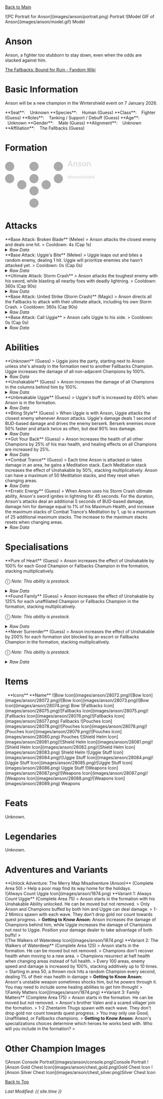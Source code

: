 [Back to Main](index.md)

<span class="championPortraitsRow">
    <span class="championPortraitsColumn">
        <span class="championPortraitsImage">
            ![PC Portrait for Anson](images/anson/portrait.png)
        </span>
        <span>
            Portrait
        </span>
    </span>
    <span class="championPortraitsColumn">
        <span class="championPortraitsImage">
            ![Model GIF of Anson](images/anson/model.gif)
        </span>
        <span>
            Model
        </span>
    </span>
</span>

# Anson

Anson, a fighter too stubborn to stay down, even when the odds are stacked against him.

[The Fallbacks: Bound for Ruin - Fandom Wiki](https://forgottenrealms.fandom.com/wiki/The_Fallbacks:_Bound_for_Ruin)

# Basic Information

Anson will be a new champion in the Wintershield event on 7 January 2026.

<span class="champStatsTableColumn">
    <span class="champStatsTableRow">
        <span class="champStatsTableInfoHeader">
            <span style="margin-right:4px;">**Seat**:</span>
        </span>
        <span class="champStatsTableInfoSmall">
            <span style="margin-left:8px;">Unknown</span>
        </span>
    </span>
    <span class="champStatsTableRow">
        <span class="champStatsTableInfoHeader">
            <span style="margin-right:4px;">**Species**:</span>
        </span>
        <span class="champStatsTableInfoSmall">
            <span style="margin-left:8px;">Human (Guess)</span>
        </span>
    </span>
    <span class="champStatsTableRow">
        <span class="champStatsTableInfoHeader">
            <span style="margin-right:4px;">**Class**:</span>
        </span>
        <span class="champStatsTableInfoSmall">
            <span style="margin-left:8px;">Fighter (Guess)</span>
        </span>
    </span>
    <span class="champStatsTableRow">
        <span class="champStatsTableInfoHeader">
            <span style="margin-right:4px;">**Roles**:</span>
        </span>
        <span class="champStatsTableInfoSmall">
            <span style="margin-left:8px;">Tanking / Support / Debuff (Guess)</span>
        </span>
    </span>
    <span class="champStatsTableRow">
        <span class="champStatsTableInfoHeader">
            <span style="margin-right:4px;">**Age**:</span>
        </span>
        <span class="champStatsTableInfoSmall">
            <span style="margin-left:8px;">Unknown</span>
        </span>
    </span>
    <span class="champStatsTableRow">
        <span class="champStatsTableInfoHeader">
            <span style="margin-right:4px;">**Gender**:</span>
        </span>
        <span class="champStatsTableInfoSmall">
            <span style="margin-left:8px;">Male (Guess)</span>
        </span>
    </span>
    <span class="champStatsTableRow">
        <span class="champStatsTableInfoHeader">
            <span style="margin-right:4px;">**Alignment**:</span>
        </span>
        <span class="champStatsTableInfoSmall">
            <span style="margin-left:8px;">Unknown</span>
        </span>
    </span>
    <span class="champStatsTableRow">
        <span class="champStatsTableInfoHeader">
            <span style="margin-right:4px;">**Affiliation**:</span>
        </span>
        <span class="champStatsTableInfoSmall">
            <span style="margin-left:8px;">The Fallbacks (Guess)</span>
        </span>
    </span>
</span>

# Formation

<span class="formationBorder">
    <svg xmlns="http://www.w3.org/2000/svg" id="Anson" fill="#aaa" data-formationName="Anson" data-campaignName="Wintershield" width="299" height="160"><circle cx="175" cy="25" r="15"/><circle cx="175" cy="65" r="15"/><circle cx="135" cy="85" r="15"/><circle cx="95" cy="25" r="15"/><circle cx="95" cy="65" r="15"/><circle cx="95" cy="105" r="15"/><circle cx="95" cy="145" r="15"/><circle cx="55" cy="85" r="15"/><circle cx="15" cy="25" r="15"/><circle cx="15" cy="65" r="15"/><text x="205" y="25" fill="#dcdcdc" font-size="25" font-family="Arial" font-weight="bold">Anson</text><text x="205" y="65" fill="#dcdcdc" font-size="15" font-family="Arial" font-weight="bold">Wintershield</text></svg>
</span>

# Attacks

<div markdown="1" class="abilityBorder"><div markdown="1" class="abilityBorderInner">
**Base Attack: Broken Blade** (Melee)
> Anson attacks the closest enemy and deals one hit.  
> Cooldown: 4s (Cap 1s)
<details><summary><em>Raw Data</em></summary>
<p>
<pre>
{
    "id": 924,
    "name": "Broken Blade",
    "description": "Anson attacks the closest enemy, dealing 1 hit.",
    "long_description": "Anson attacks the closest enemy and deals one hit.",
    "graphic_id": 0,
    "target": "front",
    "num_targets": 1,
    "aoe_radius": 0,
    "damage_modifier": 1,
    "cooldown": 4,
    "animations": [
        {
            "type": "melee_attack",
            "damage_frame": 2
        }
    ],
    "tags": [
        "melee"
    ],
    "damage_types": [
        "melee"
    ]
}
</pre>
</p>
</details>
</div></div>

<div markdown="1" class="abilityBorder"><div markdown="1" class="abilityBorderInner">
**Base Attack: Uggie's Bite** (Melee)
> Uggie leaps out and bites a random enemy, dealing 1 hit. Uggie will prioritize enemies she hasn't attacked yet.  
> Cooldown: 0s (Cap 0s)
<details><summary><em>Raw Data</em></summary>
<p>
<pre>
{
    "id": 928,
    "name": "Uggie's Bite",
    "description": "Uggie protects her persons by biting a scary monster.",
    "long_description": "Uggie leaps out and bites a random enemy, dealing 1 hit. Uggie will prioritize enemies she hasn't attacked yet.",
    "graphic_id": 0,
    "target": "front",
    "num_targets": 1,
    "aoe_radius": 0,
    "damage_modifier": 1,
    "cooldown": 0,
    "animations": [
        {
            "type": "melee_attack",
            "damage_frame": 3
        }
    ],
    "tags": [
        "melee",
        "ignore_cooldown_override"
    ],
    "damage_types": [
        "melee"
    ]
}
</pre>
</p>
</details>
</div></div>

<div markdown="1" class="abilityBorder"><div markdown="1" class="abilityBorderInner">
**Ultimate Attack: Storm Crash**
> Anson attacks the toughest enemy with his sword, while blasting all nearby foes with deadly lightning.  
> Cooldown: 360s (Cap 90s)
<details><summary><em>Raw Data</em></summary>
<p>
<pre>
{
    "id": 927,
    "name": "Storm Crash",
    "description": "Anson attacks the toughest enemy and creates a blast of deadly lightning.",
    "long_description": "Anson attacks the toughest enemy with his sword, while blasting all nearby foes with deadly lightning.",
    "graphic_id": 28061,
    "target": "highest_health",
    "num_targets": 1,
    "aoe_radius": 0,
    "damage_modifier": 0.03,
    "cooldown": 360,
    "animations": [
        {
            "type": "ultimate_attack",
            "ultimate": "anson"
        }
    ],
    "tags": [
        "magic",
        "ultimate"
    ],
    "damage_types": [
        "magic"
    ]
}
</pre>
</p>
</details>
</div></div>

<div markdown="1" class="abilityBorder"><div markdown="1" class="abilityBorderInner">
**Base Attack: United Strike (Storm Crash)** (Magic)
> Anson directs all the Fallbacks to attack with their ultimate attack, including his own Storm Crash.  
> Cooldown: 360s (Cap 90s)
<details><summary><em>Raw Data</em></summary>
<p>
<pre>
{
    "id": 926,
    "name": "United Strike (Storm Crash)",
    "description": "Anson directs all the Fallbacks to make their ultimate attack.",
    "long_description": "Anson directs all the Fallbacks to attack with their ultimate attack, including his own Storm Crash.",
    "graphic_id": 26833,
    "target": "none",
    "num_targets": 0,
    "aoe_radius": 0,
    "damage_modifier": 0.03,
    "cooldown": 360,
    "animations": [
        {
            "type": "united_strike_ultimate"
        }
    ],
    "tags": [
        "magic"
    ],
    "damage_types": [
        "magic"
    ]
}
</pre>
</p>
</details>
</div></div>

<div markdown="1" class="abilityBorder"><div markdown="1" class="abilityBorderInner">
**Base Attack: Call Uggie**
> Anson calls Uggie to his side.  
> Cooldown: 0s (Cap 0s)
<details><summary><em>Raw Data</em></summary>
<p>
<pre>
{
    "id": 925,
    "name": "Call Uggie",
    "description": "Anson calls Uggie to his side.",
    "long_description": "Anson calls Uggie to his side.",
    "graphic_id": 27100,
    "target": "none",
    "num_targets": 0,
    "aoe_radius": 0,
    "damage_modifier": 1,
    "cooldown": 0,
    "animations": [
        {
            "type": "call_uggie_ultimate",
            "no_damage_display": true
        }
    ],
    "tags": [
        "ignore_familiar",
        "ignore_cooldown_override"
    ],
    "damage_types": []
}
</pre>
</p>
</details>
</div></div>

# Abilities

<div markdown="1" class="abilityBorder"><div markdown="1" class="abilityBorderInner">
**Unknown** (Guess)
> Uggie joins the party, starting next to Anson unless she's already in the formation next to another Fallbacks Champion. Uggie increases the damage of all non-adjacent Champions by 100%.
<details><summary><em>Raw Data</em></summary>
<p>
<pre>
{
    "id": 2546,
    "flavour_text": "",
    "description": {
        "desc": "Uggie joins the party, starting next to Anson unless she's already in the formation next to another Fallbacks Champion. Uggie increases the damage of all non-adjacent Champions by $amount%."
    },
    "effect_keys": [
        {
            "effect_string": "uggie_handler,100",
            "off_when_benched": true,
            "uggie_roaming_disable_index": 1,
            "post_united_strike_effect_indices": [
                2
            ],
            "uggie_priority": 4,
            "uggie_buff_effect_id": 2366,
            "call_uggie_ult_id": 925,
            "united_strike_ult_id": 926,
            "use_computed_amount_for_description": true,
            "attack_id": 928
        },
        {
            "effect_string": "disallow_roaming_familiar_ult_trigger",
            "apply_manually": true
        },
        {
            "effect_string": "buff_ultimate,100",
            "apply_manually": true,
            "targets": [
                "all"
            ],
            "filter_targets": [
                {
                    "type": "hero_expr",
                    "hero_expr": "HasTag(`fallbacks`)"
                }
            ]
        }
    ],
    "requirements": "",
    "graphic_id": 27103,
    "large_graphic_id": 27103,
    "properties": {
        "is_formation_ability": true,
        "show_incoming": false,
        "owner_use_outgoing_description": true,
        "indexed_effect_properties": true,
        "per_effect_index_bonuses": true,
        "default_bonus_index": 0,
        "retain_on_slot_changed": true
    }
}
</pre>
</p>
</details>
</div></div>

<div markdown="1" class="abilityBorder"><div markdown="1" class="abilityBorderInner">
**Unshakable** (Guess)
> Anson increases the damage of all Champions in the columns behind him by 100%.
<details><summary><em>Raw Data</em></summary>
<p>
<pre>
{
    "id": 2547,
    "flavour_text": "",
    "description": {
        "desc": "Anson increases the damage of all Champions in the columns behind him by $(amount)%."
    },
    "effect_keys": [
        {
            "off_when_benched": true,
            "effect_string": "hero_dps_multiplier_mult,100",
            "targets": [
                "behind"
            ],
            "amount_updated_listeners": [
                "slot_changed",
                "hero_tags_changed",
                "feat_changed"
            ]
        },
        {
            "effect_string": "do_nothing_unshakable",
            "off_when_benched": true,
            "targets": [
                "behind"
            ],
            "skip_effect_key_desc": true
        }
    ],
    "requirements": "",
    "graphic_id": 28050,
    "large_graphic_id": 28044,
    "properties": {
        "is_formation_ability": true,
        "owner_use_outgoing_description": true
    }
}
</pre>
</p>
</details>
</div></div>

<div markdown="1" class="abilityBorder"><div markdown="1" class="abilityBorderInner">
**Unbreakable Uggie** (Guess)
> Uggie's buff is increased by 400% when Anson is in the formation.
<details><summary><em>Raw Data</em></summary>
<p>
<pre>
{
    "id": 2548,
    "flavour_text": "",
    "description": {
        "desc": "Uggie's buff is increased by $amount% when Anson is in the formation."
    },
    "effect_keys": [
        {
            "effect_string": "unleash_uggie_contribution,400",
            "off_when_benched": true
        }
    ],
    "requirements": "",
    "graphic_id": 28049,
    "large_graphic_id": 28043,
    "properties": {
        "is_formation_ability": true,
        "owner_use_outgoing_description": true,
        "indexed_effect_properties": true,
        "per_effect_index_bonuses": true,
        "default_bonus_index": 0
    }
}
</pre>
</p>
</details>
</div></div>

<div markdown="1" class="abilityBorder"><div markdown="1" class="abilityBorderInner">
**Biting Style** (Guess)
> When Uggie is with Anson, Uggie attacks the closest enemy whenever Anson attacks. Uggie's damage deals 1 second of BUD-based damage and drives the enemy berserk. Berserk enemies move 50% faster and attack twice as often, but deal 90% less damage.
<details><summary><em>Raw Data</em></summary>
<p>
<pre>
{
    "id": 2549,
    "flavour_text": "",
    "description": {
        "desc": "When Uggie is with Anson, Uggie attacks the closest enemy whenever Anson attacks. Uggie's damage deals 1 second of BUD-based damage and drives the enemy berserk. Berserk enemies move 50% faster and attack twice as often, but deal 90% less damage."
    },
    "effect_keys": [
        {
            "effect_string": "uggie_attack_handler,1",
            "off_when_benched": true,
            "uggie_attack_on_start": true
        },
        {
            "effect_string": "uggie_inflict_berserk",
            "off_when_benched": true,
            "debuff_before_damage": true,
            "debuffing_attack_ids": [
                928
            ],
            "debuff_effects": [
                {
                    "effect_string": "effect_def,2472"
                }
            ]
        }
    ],
    "requirements": "",
    "graphic_id": 28045,
    "large_graphic_id": 28039,
    "properties": {
        "is_formation_ability": true,
        "owner_use_outgoing_description": true
    }
}
</pre>
</p>
</details>
</div></div>

<div markdown="1" class="abilityBorder"><div markdown="1" class="abilityBorderInner">
**Got Your Back** (Guess)
> Anson increases the health of all other Champions by 25% of his max health, and healing effects on all Champions are increased by 25%.
<details><summary><em>Raw Data</em></summary>
<p>
<pre>
{
    "id": 2550,
    "flavour_text": "",
    "description": {
        "desc": "Anson increases the health of all other Champions by $amount% of his max health, and healing effects on all Champions are increased by $amount___2%."
    },
    "effect_keys": [
        {
            "effect_string": "increase_health_by_source_percent,25",
            "targets": [
                "other"
            ],
            "off_when_benched": true
        },
        {
            "effect_string": "healing_add_mult,25",
            "off_when_benched": true,
            "targets": [
                "all"
            ]
        }
    ],
    "requirements": "",
    "graphic_id": 28048,
    "large_graphic_id": 28042,
    "properties": {
        "is_formation_ability": true,
        "owner_use_outgoing_description": true,
        "indexed_effect_properties": true,
        "per_effect_index_bonuses": true,
        "default_bonus_index": 0
    }
}
</pre>
</p>
</details>
</div></div>

<div markdown="1" class="abilityBorder"><div markdown="1" class="abilityBorderInner">
**Combat Trance** (Guess)
> Each time Anson is attacked or takes damage in an area, he gains a Meditation stack. Each Meditation stack increases the effect of Unshakable by 50%, stacking multiplicatively. Anson can have a maximum of 50 Meditation stacks, and they reset when changing areas.
<details><summary><em>Raw Data</em></summary>
<p>
<pre>
{
    "id": 2551,
    "flavour_text": "",
    "description": {
        "desc": "Each time Anson is attacked or takes damage in an area, he gains a Meditation stack. Each Meditation stack increases the effect of Unshakable by $amount%, stacking multiplicatively. Anson can have a maximum of $(anson_meditation_max_stacks) Meditation stacks, and they reset when changing areas."
    },
    "effect_keys": [
        {
            "effect_string": "pre_stack,50"
        },
        {
            "effect_string": "buff_upgrade,0,18468",
            "amount_expr": "upgrade_amount(18472,0)",
            "stacks_on_trigger": "will_stack_manually",
            "stacks_multiply": true,
            "show_bonus": true
        },
        {
            "effect_string": "anson_combat_trance",
            "buff_effect_key_index": 1,
            "base_max_stacks": 75,
            "stacks_per_damage": 1
        }
    ],
    "requirements": "",
    "graphic_id": 28046,
    "large_graphic_id": 28040,
    "properties": {
        "is_formation_ability": true,
        "owner_use_outgoing_description": true,
        "indexed_effect_properties": true,
        "per_effect_index_bonuses": true,
        "default_bonus_index": 1
    }
}
</pre>
</p>
</details>
</div></div>

<div markdown="1" class="abilityBorder"><div markdown="1" class="abilityBorderInner">
**Erratic Energy** (Guess)
> When Anson uses his Storm Crash ultimate ability, Anson's sword ignites in lightning for 45 seconds. For the duration, Anson's attacks deal an additional 5 seconds of BUD-based damage, damage him for damage equal to 1% of his Maximum Health, and increase the maximum stacks of Combat Trance's Meditation by 1, up to a maximum of 25 additional maximum stacks. The increase to the maximum stacks resets when changing areas.
<details><summary><em>Raw Data</em></summary>
<p>
<pre>
{
    "id": 2552,
    "flavour_text": "",
    "description": {
        "desc": "When Anson uses his Storm Crash ultimate ability, Anson's sword ignites in lightning for 45 seconds. For the duration, Anson's attacks deal an additional 5 seconds of BUD-based damage, damage him for damage equal to 1% of his Maximum Health, and increase the maximum stacks of Combat Trance's Meditation by 1, up to a maximum of 25 additional maximum stacks. The increase to the maximum stacks resets when changing areas."
    },
    "effect_keys": [
        {
            "effect_string": "anson_erratic_energy",
            "duration": 45,
            "seconds_of_bud": 5,
            "damage_percent": 1,
            "buff_indicies": [
                1,
                2
            ],
            "attack_ids": [
                924,
                927
            ]
        },
        {
            "effect_string": "animation_synced_overlay,28091",
            "apply_manually": true
        },
        {
            "effect_string": "add_max_combat_trance_stacks,1",
            "stacks_on_trigger": "will_stack_manually",
            "max_stacks": 25,
            "stacks_multiply": false,
            "show_bonus": true,
            "apply_manually": true
        }
    ],
    "requirements": "",
    "graphic_id": 28047,
    "large_graphic_id": 28041,
    "properties": {
        "is_formation_ability": true,
        "owner_use_outgoing_description": true
    }
}
</pre>
</p>
</details>
</div></div>

# Specialisations

<div markdown="1" class="abilityBorder"><div markdown="1" class="abilityBorderInner">
**Pure of Heart** (Guess)
> Anson increases the effect of Unshakable by 100% for each Good Champion or Fallbacks Champion in the formation, stacking multiplicatively.

<span style="font-size:1.2em;">ⓘ</span> *Note: This ability is prestack.*
<details><summary><em>Raw Data</em></summary>
<p>
<pre>
{
    "id": 2553,
    "flavour_text": "",
    "description": {
        "desc": "Anson increases the effect of Unshakable by $(amount)% for each Good Champion or Fallbacks Champion in the formation, stacking multiplicatively."
    },
    "effect_keys": [
        {
            "effect_string": "pre_stack,100",
            "skip_effect_key_desc": true
        },
        {
            "effect_string": "buff_upgrade,0,18468",
            "off_when_benched": true,
            "stack_func": "per_hero_attribute",
            "per_hero_expr": "HasTag(`good`) || HasTag(`fallbacks`)",
            "amount_func": "mult",
            "amount_expr": "upgrade_amount(18474,0)",
            "amount_updated_listeners": [
                "slot_changed",
                "upgrade_unlocked",
                "feat_changed",
                "loot_changed"
            ],
            "show_bonus": true
        }
    ],
    "requirements": "",
    "graphic_id": 28057,
    "large_graphic_id": 28057,
    "properties": {
        "is_formation_ability": true,
        "owner_use_outgoing_description": true,
        "indexed_effect_properties": true,
        "per_effect_index_bonuses": true,
        "default_bonus_index": 0,
        "spec_option_post_apply_info": "Good or Fallback Champions: $num_stacks___2"
    }
}
</pre>
</p>
</details>
</div></div>

<div markdown="1" class="abilityBorder"><div markdown="1" class="abilityBorderInner">
**Found Family** (Guess)
> Anson increases the effect of Unshakable by 125% for each unaffiliated Champion or Fallbacks Champion in the formation, stacking multiplicatively.

<span style="font-size:1.2em;">ⓘ</span> *Note: This ability is prestack.*
<details><summary><em>Raw Data</em></summary>
<p>
<pre>
{
    "id": 2554,
    "flavour_text": "",
    "description": {
        "desc": "Anson increases the effect of Unshakable by $(amount)% for each unaffiliated Champion or Fallbacks Champion in the formation, stacking multiplicatively."
    },
    "effect_keys": [
        {
            "effect_string": "pre_stack,125",
            "skip_effect_key_desc": true
        },
        {
            "effect_string": "buff_upgrade,0,18468",
            "off_when_benched": true,
            "stack_func": "per_hero_attribute",
            "per_hero_expr": "HasTag(`unaffiliated`) || HasTag(`fallbacks`)",
            "amount_func": "mult",
            "amount_expr": "upgrade_amount(18475,0)",
            "amount_updated_listeners": [
                "slot_changed",
                "upgrade_unlocked",
                "feat_changed",
                "loot_changed"
            ],
            "show_bonus": true
        }
    ],
    "requirements": "",
    "graphic_id": 28055,
    "large_graphic_id": 28055,
    "properties": {
        "is_formation_ability": true,
        "owner_use_outgoing_description": true,
        "indexed_effect_properties": true,
        "per_effect_index_bonuses": true,
        "default_bonus_index": 0,
        "spec_option_post_apply_info": "Unaffiliated or Fallback Champions: $num_stacks___2"
    }
}
</pre>
</p>
</details>
</div></div>

<div markdown="1" class="abilityBorder"><div markdown="1" class="abilityBorderInner">
**Never Surrender** (Guess)
> Anson increases the effect of Unshakable by 200% for each formation slot blocked by an escort or Fallbacks Champion in the formation, stacking multiplicatively.

<span style="font-size:1.2em;">ⓘ</span> *Note: This ability is prestack.*
<details><summary><em>Raw Data</em></summary>
<p>
<pre>
{
    "id": 2555,
    "flavour_text": "",
    "description": {
        "desc": "Anson increases the effect of Unshakable by $(amount)% for each formation slot blocked by an escort or Fallbacks Champion in the formation, stacking multiplicatively."
    },
    "effect_keys": [
        {
            "effect_string": "pre_stack,200",
            "skip_effect_key_desc": true
        },
        {
            "effect_string": "buff_upgrade,0,18468",
            "off_when_benched": true,
            "stack_func": "per_crusader",
            "stack_func_data": {
                "include_escorts": true,
                "target_filters_or": [
                    {
                        "type": "escort"
                    },
                    {
                        "type": "tags",
                        "tags": "fallbacks"
                    }
                ]
            },
            "amount_func": "mult",
            "amount_expr": "upgrade_amount(18476,0)",
            "amount_updated_listeners": [
                "slot_changed",
                "upgrade_unlocked",
                "feat_changed",
                "loot_changed"
            ],
            "show_bonus": true
        }
    ],
    "requirements": "",
    "graphic_id": 28056,
    "large_graphic_id": 28056,
    "properties": {
        "is_formation_ability": true,
        "owner_use_outgoing_description": true,
        "indexed_effect_properties": true,
        "per_effect_index_bonuses": true,
        "default_bonus_index": 0,
        "spec_option_post_apply_info": "Escorts or Fallback Champions: $num_stacks___2"
    }
}
</pre>
</p>
</details>
</div></div>

# Items

<span class="itemTableColumn">
    <span class="itemTableRowHeader">
        <span class="itemTableIcon" style="justify-content:flex-start">
            <span style="margin-left:8px;">**Icons**</span>
        </span>
        <span class="itemTableNameSmall">
            **Name**
        </span>
    </span>
    <span class="itemTableRow">
        <span class="itemTableIcon">
            <span class="itemTableIcon1">![Bow Icon](images/anson/28072.png)</span><span class="itemTableIcon2">![Bow Icon](images/anson/28072.png)</span><span class="itemTableIcon3">![Bow Icon](images/anson/28073.png)</span><span class="itemTableIcon4">![Bow Icon](images/anson/28074.png)</span>
        </span>
        <span class="itemTableNameSmall">
            Bow
        </span>
    </span>
    <span class="itemTableRow">
        <span class="itemTableIcon">
            <span class="itemTableIcon1">![Fallbacks Icon](images/anson/28075.png)</span><span class="itemTableIcon2">![Fallbacks Icon](images/anson/28075.png)</span><span class="itemTableIcon3">![Fallbacks Icon](images/anson/28076.png)</span><span class="itemTableIcon4">![Fallbacks Icon](images/anson/28077.png)</span>
        </span>
        <span class="itemTableNameSmall">
            Fallbacks
        </span>
    </span>
    <span class="itemTableRow">
        <span class="itemTableIcon">
            <span class="itemTableIcon1">![Pouches Icon](images/anson/28078.png)</span><span class="itemTableIcon2">![Pouches Icon](images/anson/28078.png)</span><span class="itemTableIcon3">![Pouches Icon](images/anson/28079.png)</span><span class="itemTableIcon4">![Pouches Icon](images/anson/28080.png)</span>
        </span>
        <span class="itemTableNameSmall">
            Pouches
        </span>
    </span>
    <span class="itemTableRow">
        <span class="itemTableIcon">
            <span class="itemTableIcon1">![Shield Helm Icon](images/anson/28081.png)</span><span class="itemTableIcon2">![Shield Helm Icon](images/anson/28081.png)</span><span class="itemTableIcon3">![Shield Helm Icon](images/anson/28082.png)</span><span class="itemTableIcon4">![Shield Helm Icon](images/anson/28083.png)</span>
        </span>
        <span class="itemTableNameSmall">
            Shield Helm
        </span>
    </span>
    <span class="itemTableRow">
        <span class="itemTableIcon">
            <span class="itemTableIcon1">![Uggie Stuff Icon](images/anson/28084.png)</span><span class="itemTableIcon2">![Uggie Stuff Icon](images/anson/28084.png)</span><span class="itemTableIcon3">![Uggie Stuff Icon](images/anson/28085.png)</span><span class="itemTableIcon4">![Uggie Stuff Icon](images/anson/28086.png)</span>
        </span>
        <span class="itemTableNameSmall">
            Uggie Stuff
        </span>
    </span>
    <span class="itemTableRow">
        <span class="itemTableIcon">
            <span class="itemTableIcon1">![Weapons Icon](images/anson/28087.png)</span><span class="itemTableIcon2">![Weapons Icon](images/anson/28087.png)</span><span class="itemTableIcon3">![Weapons Icon](images/anson/28088.png)</span><span class="itemTableIcon4">![Weapons Icon](images/anson/28089.png)</span>
        </span>
        <span class="itemTableNameSmall">
            Weapons
        </span>
    </span>
</span>

# Feats

Unknown.

# Legendaries

Unknown.

# Adventures and Variants

<div markdown="1" class="abilityBorder"><div markdown="1" class="abilityBorderInner">
**Unlock Adventure: The Merry Map Misadventure (Anson)** (Complete Area 50)
> Help a poor map find its way home for the holidays.
</div></div>
<div markdown="1" class="abilityBorder"><div markdown="1" class="abilityBorderInner">
![Always Count Uggie Icon](images/anson/1874.png) **Variant 1: Always Count Uggie** (Complete Area 75)
> Anson starts in the formation with his Unshakable Ability unlocked. He can be moved but not removed.  
> Only Anson and Champions buffed by both him and Uggie can deal damage.  
> 1-2 Mimics spawn with each wave. They don't drop gold nor count towards quest progress.  
> <b>Getting to Know Anson:</b> Anson increases the damage of Champions behind him, while Uggie increases the damage of Champions not next to Uggie. Position your damage dealer to take advantage of both buffs!  
> 
</div></div>
<div markdown="1" class="abilityBorder"><div markdown="1" class="abilityBorderInner">
![The Walkers of Waterdeep Icon](images/anson/1874.png) **Variant 2: The Walkers of Waterdeep** (Complete Area 125)
> Anson starts in the formation. He can be moved but not removed.  
> Champions don't recover health when moving to a new area.   
> Champions resurrect at half health when changing areas instead of full health.  
> Every 100 areas, enemy speed and damage is increased by 100%, stacking additively up to 10 times.  
> Starting in area 50, a thrown rock hits a random Champion every second, dealing 1% of their max health in damage  
> <b>Getting to Know Anson:</b> Anson's unstable weapon sometimes shocks him, but he powers through it. You may need to include some healing abilities to get him through!  
> 
</div></div>
<div markdown="1" class="abilityBorder"><div markdown="1" class="abilityBorderInner">
![Family Matters Icon](images/anson/1874.png) **Variant 3: Family Matters** (Complete Area 175)
> Anson starts in the formation. He can be moved but not removed.  
> Anson's brother Valen and a scared villager join the formation.  
> 1-2 Zhentarim Thugs spawn with each wave. They don't drop gold nor count towards quest progress.  
> You may only use Good, Unaffiliated, or Fallbacks champions.  
> <b>Getting to Know Anson:</b> Anson's specializations choices determine which heroes he works best with. Who will you include in the formation?  
> 
</div></div>

# Other Champion Images

<span class="championImagesColumn">
    <span class="championImagesRow">
        <span class="championImagesPortrait">
            ![Anson Console Portrait](images/anson/console.png)Console Portrait
        </span>
    </span>
    <span class="championImagesRow">
        <span class="championImagesChests">
            ![Anson Gold Chest Icon](images/anson/chest_gold.png)Gold Chest Icon
        </span>
        <span class="championImagesChests">
            ![Anson Silver Chest Icon](images/anson/chest_silver.png)Silver Chest Icon
        </span>
    </span>
</span>

[Back to Top](#top)

*Last Modified: {{ site.time }}*